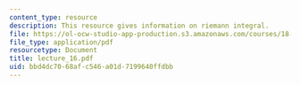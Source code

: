 ```yaml
---
content_type: resource
description: This resource gives information on riemann integral.
file: https://ol-ocw-studio-app-production.s3.amazonaws.com/courses/18-01-single-variable-calculus-fall-2005/bbd4dc7068afc546a01d7199640ffdbb_lecture_16.pdf
file_type: application/pdf
resourcetype: Document
title: lecture_16.pdf
uid: bbd4dc70-68af-c546-a01d-7199640ffdbb
---
```

